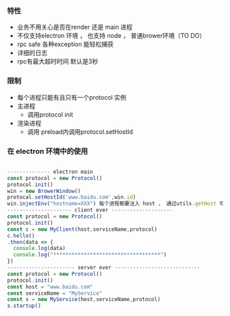 

### 特性 ###

- 业务不用关心是否在render 还是 main 进程 
- 不仅支持electron 环境 ， 也支持 node ， 普通brower环境（TO DO）
- rpc safe 各种exception 能轻松捕获
- 详细的日志 
- rpc有最大超时时间 默认是3秒
  
### 限制 ###

- 每个进程只能有且只有一个protocol 实例
- 主进程
  - 调用protocol init 
- 渲染进程
  - 调用 preload内调用protocol.setHostId
  
### 在 electron 环境中的使用 ###

```javascript

-------------- electron main
const protocol = new Protocol()
protocol.init()
win = new BrowerWindow()
protocal.setHostId('www.baidu.com',win.id)
win.injectEnv("hostname=XXX") 每个进程都要注入 host ， 通过utils.getHost 可以获取到 形式如 www.baidu.com  
--------------------- client ever --------------------
const protocol = new Protocol()
protocol.init()
const c = new MyClient(host,serviceName,protocol)
c.hello()
.then(data => {
  console.log(data)
  console.log("***********************************")
})
---------------------- server ever ---------------------------- 
const protocol = new Protocol()
protocol.init()
const host = "www.baidu.com"
const serviceName = "MyService"
const s = new MyService(host,serviceName,protocol)
s.startup()

```
